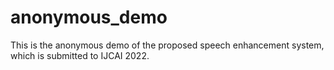 # anonymous_demo
This is the anonymous demo of the proposed speech enhancement system, which is submitted to IJCAI 2022.
